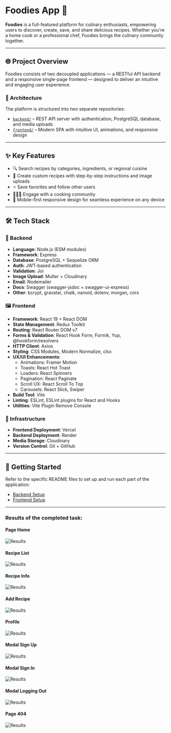 # Foodies App 🍲

**Foodies** is a full-featured platform for culinary enthusiasts, empowering
users to discover, create, save, and share delicious recipes. Whether you're a
home cook or a professional chef, Foodies brings the culinary community
together.

---

## 🌐 Project Overview

Foodies consists of two decoupled applications — a RESTful API backend and a
responsive single-page frontend — designed to deliver an intuitive and engaging
user experience.

### 🔧 Architecture

The platform is structured into two separate repositories:

- [`backend/`](./backend/README.md) – REST API server with authentication,
  PostgreSQL database, and media uploads
- [`frontend/`](./frontend/README.md) – Modern SPA with intuitive UI,
  animations, and responsive design

---

## ✨ Key Features

- 🔍 Search recipes by categories, ingredients, or regional cuisine
- 📸 Create custom recipes with step-by-step instructions and image uploads
- ⭐ Save favorites and follow other users
- 🧑‍🤝‍🧑 Engage with a cooking community
- 📱 Mobile-first responsive design for seamless experience on any device

---

## 🛠 Tech Stack

### 🧠 Backend

- **Language**: Node.js (ESM modules)
- **Framework**: Express
- **Database**: PostgreSQL + Sequelize ORM
- **Auth**: JWT-based authentication
- **Validation**: Joi
- **Image Upload**: Multer + Cloudinary
- **Email**: Nodemailer
- **Docs**: Swagger (swagger-jsdoc + swagger-ui-express)
- **Other**: bcrypt, gravatar, chalk, nanoid, dotenv, morgan, cors

### 🖼 Frontend

- **Framework**: React 19 + React DOM
- **State Management**: Redux Toolkit
- **Routing**: React Router DOM v7
- **Forms & Validation**: React Hook Form, Formik, Yup, @hookform/resolvers
- **HTTP Client**: Axios
- **Styling**: CSS Modules, Modern Normalize, clsx
- **UX/UI Enhancements**:
  - Animations: Framer Motion
  - Toasts: React Hot Toast
  - Loaders: React Spinners
  - Pagination: React Paginate
  - Scroll UX: React Scroll To Top
  - Carousels: React Slick, Swiper
- **Build Tool**: Vite
- **Linting**: ESLint, ESLint plugins for React and Hooks
- **Utilities**: Vite Plugin Remove Console

### 🧩 Infrastructure

- **Frontend Deployment**: Vercel
- **Backend Deployment**: Render
- **Media Storage**: Cloudinary
- **Version Control**: Git + GitHub

---

## 🚀 Getting Started

Refer to the specific README files to set up and run each part of the
application:

- [Backend Setup](./backend/README.md)
- [Frontend Setup](./frontend/README.md)

---

### Results of the completed task:

#### Page Home

![Results](./screens/print_screen_01.png)

#### Recipe List

![Results](./screens/print_screen_02.png)

#### Recipe Info

![Results](./screens/print_screen_03.png)

#### Add Recipe

![Results](./screens/print_screen_04.png)

#### Profile

![Results](./screens/print_screen_05.png)

#### Modal Sign Up

![Results](./screens/print_screen_06.png)

#### Modal Sign In

![Results](./screens/print_screen_07.png)

#### Modal Logging Out

![Results](./screens/print_screen_08.png)

#### Page 404

![Results](./screens/print_screen_10.png)
